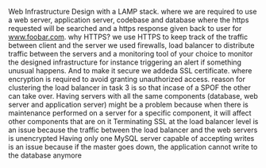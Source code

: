 Web Infrastructure Design with a LAMP stack.  where we are required to use a web server, application server, codebase and database where 
the https requested will be searched and a https response given back to user for www.foobar.com. why HTTPS? we use HTTPS to keep track of the traffic between client and the server
we used firewalls, load balancer to distribute traffic between the servers and a monitoring tool of your choice to monitor the designed infrastructure for instance triggering an alert
if something unusual happens. And to make it secure we addeda SSL certificate. where encryption is required to avoid granting unauthorized access.
reason for clustering the load balancer in task 3 is so that incase of a SPOF the other can take over.
Having servers with all the same components (database, web server and application server) might be a problem because when there is maintenance performed on a server for a specific component, it will affect other components that are on it
Terminating SSL at the load balancer level is an issue because the traffic between the load balancer and the web servers is unencrypted
Having only one MySQL server capable of accepting writes is an issue because if the master goes down, the application cannot write to the database anymore
